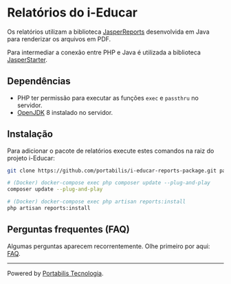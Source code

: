 # Relatórios do i-Educar

Os relatórios utilizam a biblioteca [JasperReports](https://community.jaspersoft.com/project/jasperreports-library)
desenvolvida em Java para renderizar os arquivos em PDF.

Para intermediar a conexão entre PHP e Java é utilizada a biblioteca [JasperStarter](http://jasperstarter.cenote.de/).

## Dependências

- PHP ter permissão para executar as funções `exec` e `passthru` no servidor.
- [OpenJDK](https://openjdk.java.net/) 8 instalado no servidor.

## Instalação

Para adicionar o pacote de relatórios execute estes comandos na raiz do projeto i-Educar:

```bash
git clone https://github.com/portabilis/i-educar-reports-package.git packages/portabilis/i-educar-reports-package

# (Docker) docker-compose exec php composer update --plug-and-play
composer update --plug-and-play

# (Docker) docker-compose exec php artisan reports:install
php artisan reports:install
```

## Perguntas frequentes (FAQ)

Algumas perguntas aparecem recorrentemente. Olhe primeiro por aqui: 
[FAQ](https://github.com/portabilis/i-educar-website/blob/master/docs/faq.md).

---

Powered by [Portabilis Tecnologia](http://www.portabilis.com.br/).
